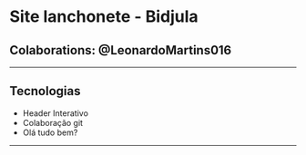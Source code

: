 # Site lanchonete - Bidjula 
## Colaborations: @LeonardoMartins016
---
## Tecnologias
- Header Interativo
- Colaboração git
- Olá tudo bem?
---